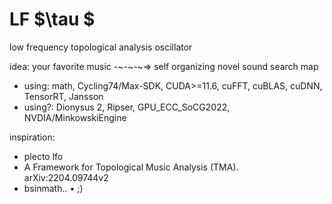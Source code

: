 # LF $\tau $
low frequency topological analysis oscillator

idea: your favorite music -~-~-~=> self organizing novel sound search map
* using: math, Cycling74/Max-SDK, CUDA>=11.6, cuFFT, cuBLAS, cuDNN, TensorRT, Jansson
* using?: Dionysus 2, Ripser, GPU_ECC_SoCG2022, NVDIA/MinkowskiEngine

inspiration: 
* plecto lfo
* A Framework for Topological Music Analysis (TMA). arXiv:2204.09744v2
* bsinmath.. $\bullet$ ;)
